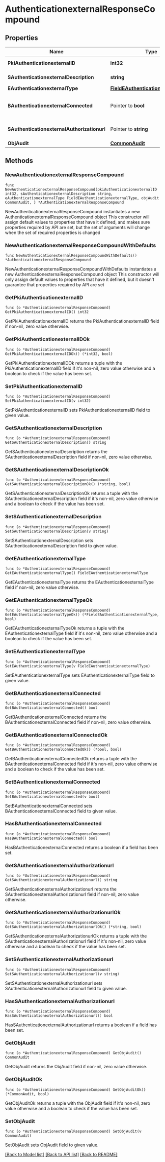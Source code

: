 # AuthenticationexternalResponseCompound

## Properties

Name | Type | Description | Notes
------------ | ------------- | ------------- | -------------
**PkiAuthenticationexternalID** | **int32** | The unique ID of the Authenticationexternal | 
**SAuthenticationexternalDescription** | **string** | The description of the Authenticationexternal | 
**EAuthenticationexternalType** | [**FieldEAuthenticationexternalType**](FieldEAuthenticationexternalType.md) |  | 
**BAuthenticationexternalConnected** | Pointer to **bool** | Whether the Authenticationexternal has been connected or not | [optional] 
**SAuthenticationexternalAuthorizationurl** | Pointer to **string** | The url to authorize the Authenticationexternal | [optional] 
**ObjAudit** | [**CommonAudit**](CommonAudit.md) |  | 

## Methods

### NewAuthenticationexternalResponseCompound

`func NewAuthenticationexternalResponseCompound(pkiAuthenticationexternalID int32, sAuthenticationexternalDescription string, eAuthenticationexternalType FieldEAuthenticationexternalType, objAudit CommonAudit, ) *AuthenticationexternalResponseCompound`

NewAuthenticationexternalResponseCompound instantiates a new AuthenticationexternalResponseCompound object
This constructor will assign default values to properties that have it defined,
and makes sure properties required by API are set, but the set of arguments
will change when the set of required properties is changed

### NewAuthenticationexternalResponseCompoundWithDefaults

`func NewAuthenticationexternalResponseCompoundWithDefaults() *AuthenticationexternalResponseCompound`

NewAuthenticationexternalResponseCompoundWithDefaults instantiates a new AuthenticationexternalResponseCompound object
This constructor will only assign default values to properties that have it defined,
but it doesn't guarantee that properties required by API are set

### GetPkiAuthenticationexternalID

`func (o *AuthenticationexternalResponseCompound) GetPkiAuthenticationexternalID() int32`

GetPkiAuthenticationexternalID returns the PkiAuthenticationexternalID field if non-nil, zero value otherwise.

### GetPkiAuthenticationexternalIDOk

`func (o *AuthenticationexternalResponseCompound) GetPkiAuthenticationexternalIDOk() (*int32, bool)`

GetPkiAuthenticationexternalIDOk returns a tuple with the PkiAuthenticationexternalID field if it's non-nil, zero value otherwise
and a boolean to check if the value has been set.

### SetPkiAuthenticationexternalID

`func (o *AuthenticationexternalResponseCompound) SetPkiAuthenticationexternalID(v int32)`

SetPkiAuthenticationexternalID sets PkiAuthenticationexternalID field to given value.


### GetSAuthenticationexternalDescription

`func (o *AuthenticationexternalResponseCompound) GetSAuthenticationexternalDescription() string`

GetSAuthenticationexternalDescription returns the SAuthenticationexternalDescription field if non-nil, zero value otherwise.

### GetSAuthenticationexternalDescriptionOk

`func (o *AuthenticationexternalResponseCompound) GetSAuthenticationexternalDescriptionOk() (*string, bool)`

GetSAuthenticationexternalDescriptionOk returns a tuple with the SAuthenticationexternalDescription field if it's non-nil, zero value otherwise
and a boolean to check if the value has been set.

### SetSAuthenticationexternalDescription

`func (o *AuthenticationexternalResponseCompound) SetSAuthenticationexternalDescription(v string)`

SetSAuthenticationexternalDescription sets SAuthenticationexternalDescription field to given value.


### GetEAuthenticationexternalType

`func (o *AuthenticationexternalResponseCompound) GetEAuthenticationexternalType() FieldEAuthenticationexternalType`

GetEAuthenticationexternalType returns the EAuthenticationexternalType field if non-nil, zero value otherwise.

### GetEAuthenticationexternalTypeOk

`func (o *AuthenticationexternalResponseCompound) GetEAuthenticationexternalTypeOk() (*FieldEAuthenticationexternalType, bool)`

GetEAuthenticationexternalTypeOk returns a tuple with the EAuthenticationexternalType field if it's non-nil, zero value otherwise
and a boolean to check if the value has been set.

### SetEAuthenticationexternalType

`func (o *AuthenticationexternalResponseCompound) SetEAuthenticationexternalType(v FieldEAuthenticationexternalType)`

SetEAuthenticationexternalType sets EAuthenticationexternalType field to given value.


### GetBAuthenticationexternalConnected

`func (o *AuthenticationexternalResponseCompound) GetBAuthenticationexternalConnected() bool`

GetBAuthenticationexternalConnected returns the BAuthenticationexternalConnected field if non-nil, zero value otherwise.

### GetBAuthenticationexternalConnectedOk

`func (o *AuthenticationexternalResponseCompound) GetBAuthenticationexternalConnectedOk() (*bool, bool)`

GetBAuthenticationexternalConnectedOk returns a tuple with the BAuthenticationexternalConnected field if it's non-nil, zero value otherwise
and a boolean to check if the value has been set.

### SetBAuthenticationexternalConnected

`func (o *AuthenticationexternalResponseCompound) SetBAuthenticationexternalConnected(v bool)`

SetBAuthenticationexternalConnected sets BAuthenticationexternalConnected field to given value.

### HasBAuthenticationexternalConnected

`func (o *AuthenticationexternalResponseCompound) HasBAuthenticationexternalConnected() bool`

HasBAuthenticationexternalConnected returns a boolean if a field has been set.

### GetSAuthenticationexternalAuthorizationurl

`func (o *AuthenticationexternalResponseCompound) GetSAuthenticationexternalAuthorizationurl() string`

GetSAuthenticationexternalAuthorizationurl returns the SAuthenticationexternalAuthorizationurl field if non-nil, zero value otherwise.

### GetSAuthenticationexternalAuthorizationurlOk

`func (o *AuthenticationexternalResponseCompound) GetSAuthenticationexternalAuthorizationurlOk() (*string, bool)`

GetSAuthenticationexternalAuthorizationurlOk returns a tuple with the SAuthenticationexternalAuthorizationurl field if it's non-nil, zero value otherwise
and a boolean to check if the value has been set.

### SetSAuthenticationexternalAuthorizationurl

`func (o *AuthenticationexternalResponseCompound) SetSAuthenticationexternalAuthorizationurl(v string)`

SetSAuthenticationexternalAuthorizationurl sets SAuthenticationexternalAuthorizationurl field to given value.

### HasSAuthenticationexternalAuthorizationurl

`func (o *AuthenticationexternalResponseCompound) HasSAuthenticationexternalAuthorizationurl() bool`

HasSAuthenticationexternalAuthorizationurl returns a boolean if a field has been set.

### GetObjAudit

`func (o *AuthenticationexternalResponseCompound) GetObjAudit() CommonAudit`

GetObjAudit returns the ObjAudit field if non-nil, zero value otherwise.

### GetObjAuditOk

`func (o *AuthenticationexternalResponseCompound) GetObjAuditOk() (*CommonAudit, bool)`

GetObjAuditOk returns a tuple with the ObjAudit field if it's non-nil, zero value otherwise
and a boolean to check if the value has been set.

### SetObjAudit

`func (o *AuthenticationexternalResponseCompound) SetObjAudit(v CommonAudit)`

SetObjAudit sets ObjAudit field to given value.



[[Back to Model list]](../README.md#documentation-for-models) [[Back to API list]](../README.md#documentation-for-api-endpoints) [[Back to README]](../README.md)


